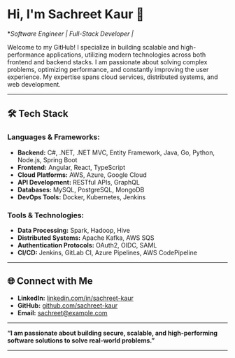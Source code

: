

# Hi, I'm Sachreet Kaur 👋

**Software Engineer | Full-Stack Developer |*

Welcome to my GitHub! I specialize in building scalable and high-performance applications, utilizing modern technologies across both frontend and backend stacks. I am passionate about solving complex problems, optimizing performance, and constantly improving the user experience. My expertise spans cloud services, distributed systems, and web development.


---

## 🛠️ **Tech Stack**

### Languages & Frameworks:
- **Backend:** C#, .NET, .NET MVC, Entity Framework, Java, Go, Python, Node.js, Spring Boot
- **Frontend:** Angular, React, TypeScript
- **Cloud Platforms:** AWS, Azure, Google Cloud
- **API Development:** RESTful APIs, GraphQL
- **Databases:** MySQL, PostgreSQL, MongoDB
- **DevOps Tools:** Docker, Kubernetes, Jenkins

### Tools & Technologies:
- **Data Processing:** Spark, Hadoop, Hive
- **Distributed Systems:** Apache Kafka, AWS SQS
- **Authentication Protocols:** OAuth2, OIDC, SAML
- **CI/CD:** Jenkins, GitLab CI, Azure Pipelines, AWS CodePipeline

---

## 🌐 **Connect with Me**

- **LinkedIn:** [linkedin.com/in/sachreet-kaur](#)
- **GitHub:** [github.com/sachreet-kaur](#)
- **Email:** [sachreet@example.com](mailto:sachreet@example.com)

---

**“I am passionate about building secure, scalable, and high-performing software solutions to solve real-world problems.”**

---
